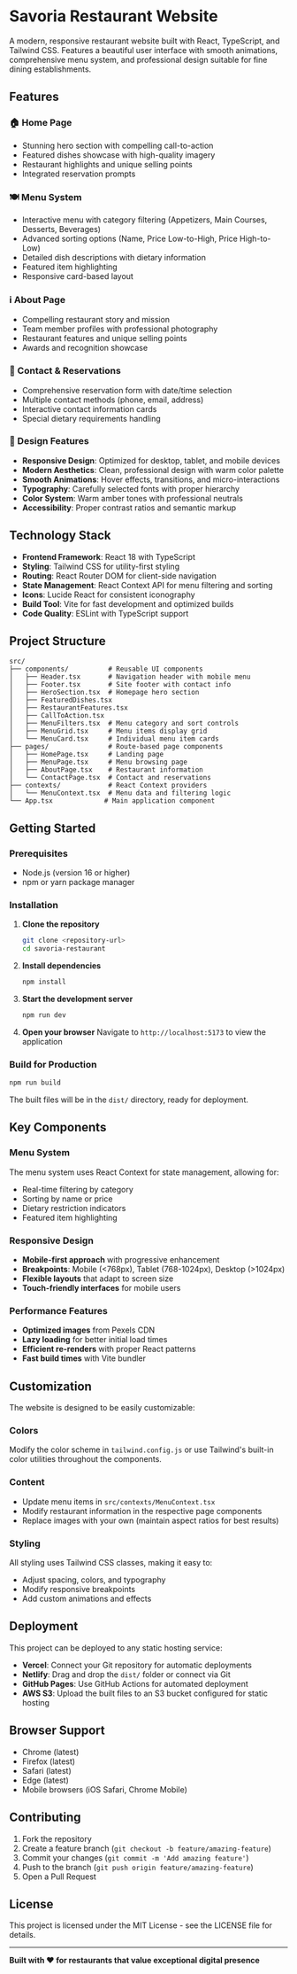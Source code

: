 # Savoria Restaurant Website

A modern, responsive restaurant website built with React, TypeScript, and Tailwind CSS. Features a beautiful user interface with smooth animations, comprehensive menu system, and professional design suitable for fine dining establishments.

## Features

### 🏠 Home Page
- Stunning hero section with compelling call-to-action
- Featured dishes showcase with high-quality imagery
- Restaurant highlights and unique selling points
- Integrated reservation prompts

### 🍽️ Menu System
- Interactive menu with category filtering (Appetizers, Main Courses, Desserts, Beverages)
- Advanced sorting options (Name, Price Low-to-High, Price High-to-Low)
- Detailed dish descriptions with dietary information
- Featured item highlighting
- Responsive card-based layout

### ℹ️ About Page
- Compelling restaurant story and mission
- Team member profiles with professional photography
- Restaurant features and unique selling points
- Awards and recognition showcase

### 📧 Contact & Reservations
- Comprehensive reservation form with date/time selection
- Multiple contact methods (phone, email, address)
- Interactive contact information cards
- Special dietary requirements handling

### 🎨 Design Features
- **Responsive Design**: Optimized for desktop, tablet, and mobile devices
- **Modern Aesthetics**: Clean, professional design with warm color palette
- **Smooth Animations**: Hover effects, transitions, and micro-interactions
- **Typography**: Carefully selected fonts with proper hierarchy
- **Color System**: Warm amber tones with professional neutrals
- **Accessibility**: Proper contrast ratios and semantic markup

## Technology Stack

- **Frontend Framework**: React 18 with TypeScript
- **Styling**: Tailwind CSS for utility-first styling
- **Routing**: React Router DOM for client-side navigation
- **State Management**: React Context API for menu filtering and sorting
- **Icons**: Lucide React for consistent iconography
- **Build Tool**: Vite for fast development and optimized builds
- **Code Quality**: ESLint with TypeScript support

## Project Structure

```
src/
├── components/          # Reusable UI components
│   ├── Header.tsx       # Navigation header with mobile menu
│   ├── Footer.tsx       # Site footer with contact info
│   ├── HeroSection.tsx  # Homepage hero section
│   ├── FeaturedDishes.tsx
│   ├── RestaurantFeatures.tsx
│   ├── CallToAction.tsx
│   ├── MenuFilters.tsx  # Menu category and sort controls
│   ├── MenuGrid.tsx     # Menu items display grid
│   └── MenuCard.tsx     # Individual menu item cards
├── pages/               # Route-based page components
│   ├── HomePage.tsx     # Landing page
│   ├── MenuPage.tsx     # Menu browsing page
│   ├── AboutPage.tsx    # Restaurant information
│   └── ContactPage.tsx  # Contact and reservations
├── contexts/            # React Context providers
│   └── MenuContext.tsx  # Menu data and filtering logic
└── App.tsx             # Main application component
```

## Getting Started

### Prerequisites
- Node.js (version 16 or higher)
- npm or yarn package manager

### Installation

1. **Clone the repository**
   ```bash
   git clone <repository-url>
   cd savoria-restaurant
   ```

2. **Install dependencies**
   ```bash
   npm install
   ```

3. **Start the development server**
   ```bash
   npm run dev
   ```

4. **Open your browser**
   Navigate to `http://localhost:5173` to view the application

### Build for Production

```bash
npm run build
```

The built files will be in the `dist/` directory, ready for deployment.

## Key Components

### Menu System
The menu system uses React Context for state management, allowing for:
- Real-time filtering by category
- Sorting by name or price
- Dietary restriction indicators
- Featured item highlighting

### Responsive Design
- **Mobile-first approach** with progressive enhancement
- **Breakpoints**: Mobile (<768px), Tablet (768-1024px), Desktop (>1024px)
- **Flexible layouts** that adapt to screen size
- **Touch-friendly interfaces** for mobile users

### Performance Features
- **Optimized images** from Pexels CDN
- **Lazy loading** for better initial load times
- **Efficient re-renders** with proper React patterns
- **Fast build times** with Vite bundler

## Customization

The website is designed to be easily customizable:

### Colors
Modify the color scheme in `tailwind.config.js` or use Tailwind's built-in color utilities throughout the components.

### Content
- Update menu items in `src/contexts/MenuContext.tsx`
- Modify restaurant information in the respective page components
- Replace images with your own (maintain aspect ratios for best results)

### Styling
All styling uses Tailwind CSS classes, making it easy to:
- Adjust spacing, colors, and typography
- Modify responsive breakpoints
- Add custom animations and effects

## Deployment

This project can be deployed to any static hosting service:

- **Vercel**: Connect your Git repository for automatic deployments
- **Netlify**: Drag and drop the `dist/` folder or connect via Git
- **GitHub Pages**: Use GitHub Actions for automated deployment
- **AWS S3**: Upload the built files to an S3 bucket configured for static hosting

## Browser Support

- Chrome (latest)
- Firefox (latest)
- Safari (latest)
- Edge (latest)
- Mobile browsers (iOS Safari, Chrome Mobile)

## Contributing

1. Fork the repository
2. Create a feature branch (`git checkout -b feature/amazing-feature`)
3. Commit your changes (`git commit -m 'Add amazing feature'`)
4. Push to the branch (`git push origin feature/amazing-feature`)
5. Open a Pull Request

## License

This project is licensed under the MIT License - see the LICENSE file for details.

---

**Built with ❤️ for restaurants that value exceptional digital presence**